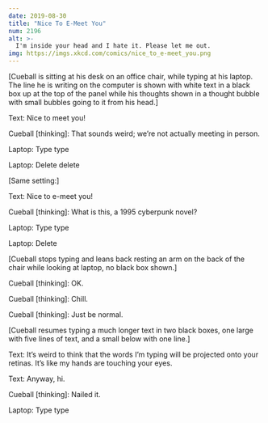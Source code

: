```yaml
---
date: 2019-08-30
title: "Nice To E-Meet You"
num: 2196
alt: >-
  I'm inside your head and I hate it. Please let me out.
img: https://imgs.xkcd.com/comics/nice_to_e-meet_you.png
---
```

[Cueball is sitting at his desk on an office chair, while typing at his laptop. The line he is writing on the computer is shown with white text in a black box up at the top of the panel while his thoughts shown in a thought bubble with small bubbles going to it from his head.]

Text: Nice to meet you!

Cueball [thinking]: That sounds weird; we’re not actually meeting in person.

Laptop: Type type

Laptop: Delete delete

[Same setting:]

Text: Nice to e-meet you!

Cueball [thinking]: What is this, a 1995 cyberpunk novel?

Laptop: Type type

Laptop: Delete

[Cueball stops typing and leans back resting an arm on the back of the chair while looking at laptop, no black box shown.]

Cueball [thinking]: OK.

Cueball [thinking]: Chill.

Cueball [thinking]: Just be normal.

[Cueball resumes typing a much longer text in two black boxes, one large with five lines of text, and a small below with one line.]

Text: It’s weird to think that the words I’m typing will be projected onto your retinas. It’s like my hands are touching your eyes.

Text: Anyway, hi.

Cueball [thinking]: Nailed it.

Laptop: Type type